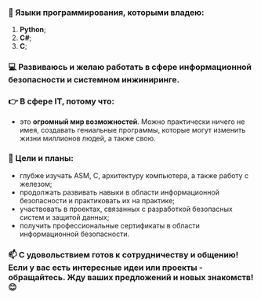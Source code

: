 ### 👅 Языки программирования, которыми владею: 
1. **Python**;
2.  **C#**;
3.  **C**;

### 💻 Развиваюсь и желаю работать в сфере **информационной безопасности** и **системном инжиниринге**. 

### 👉 В сфере IT, потому что: 
- это **огромный мир возможностей**. Можно практически ничего не имея, создавать гениальные программы, которые могут изменить жизни миллионов людей, а также свою.

### 🎯 Цели и планы: 
- глубже изучать ASM, C, архитектуру компьютера, а также работу с железом;
- продолжать развивать навыки в области информационной безопасности и практиковать их на практике;
- участвовать в проектах, связанных с разработкой безопасных систем и защитой данных;
- получить профессиональные сертификаты в области информационной безопасности.

### 📫 С удовольствием готов к сотрудничеству и общению! Если у вас есть интересные идеи или проекты - **обращайтесь**. Жду ваших предложений и новых знакомств! 😊
